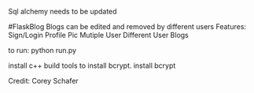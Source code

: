 Sql alchemy needs to be updated

#FlaskBlog
Blogs can be edited and removed by different users
Features:
Sign/Login
Profile Pic
Mutiple User
Different User Blogs



to run: python run.py

install c++ build tools to install bcrypt.
install bcrypt


Credit: Corey Schafer

